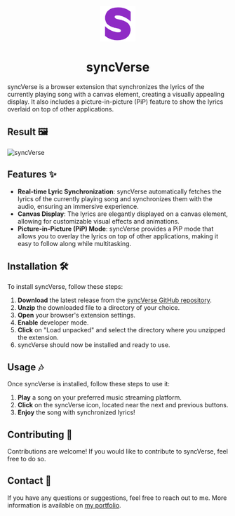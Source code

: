 <p align="center">
  <img src="https://github.com/avictormorais/syncVerse/blob/d086f11a68a0e340b326630fe516d6a05cb3f96e/icon.png?raw=true" alt="syncVerse" height="80">
</p>

<p align="center">
  <h1 align="center">syncVerse</h1>
  syncVerse is a browser extension that synchronizes the lyrics of the currently playing song with a canvas element, creating a visually appealing display. It also includes a picture-in-picture (PiP) feature to show the lyrics overlaid on top of other applications.
</p>

## Result 🖼️

<img src="https://cdn.discordapp.com/attachments/1185624043790024744/1237894912339480606/2024-05-0517-21-02-ezgif.com-video-to-gif-converter.gif?ex=663d4efa&is=663bfd7a&hm=f027ea6ea6c1b731c153f3860d4ae3462c75a1b252400345bb64bdcfa4199b9e&" alt="syncVerse" height="250">

## Features ✨

- **Real-time Lyric Synchronization**: syncVerse automatically fetches the lyrics of the currently playing song and synchronizes them with the audio, ensuring an immersive experience.
- **Canvas Display**: The lyrics are elegantly displayed on a canvas element, allowing for customizable visual effects and animations.
- **Picture-in-Picture (PiP) Mode**: syncVerse provides a PiP mode that allows you to overlay the lyrics on top of other applications, making it easy to follow along while multitasking.

## Installation 🛠️

To install syncVerse, follow these steps:

1. **Download** the latest release from the [syncVerse GitHub repository](https://github.com/avictormorais/syncVerse/releases).
2. **Unzip** the downloaded file to a directory of your choice.
3. **Open** your browser's extension settings.
4. **Enable** developer mode.
5. **Click** on "Load unpacked" and select the directory where you unzipped the extension.
6. syncVerse should now be installed and ready to use.

## Usage 🎶

Once syncVerse is installed, follow these steps to use it:

1. **Play** a song on your preferred music streaming platform.
2. **Click** on the syncVerse icon, located near the next and previous buttons.
3. **Enjoy** the song with synchronized lyrics!

## Contributing 🌟

Contributions are welcome! If you would like to contribute to syncVerse, feel free to do so.

## Contact 📧

If you have any questions or suggestions, feel free to reach out to me. More information is available on [my portfolio](https://avictormorais.vercel.app/).

